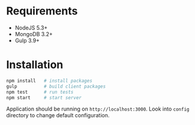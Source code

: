 # Requirements
- NodeJS 5.3+
- MongoDB 3.2+
- Gulp 3.9+

# Installation

```bash
npm install   # install packages
gulp          # build client packages
npm test      # run tests
npm start     # start server
```

Application should be running on ```http://localhost:3000```. Look into ```config``` directory to change default configuration.
